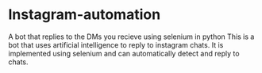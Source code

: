 # Instagram-automation
A bot that replies to the DMs you recieve using selenium in python 
This is a bot that uses artificial intelligence to reply to instagram chats.
It is implemented using selenium and can automatically detect and reply to chats.
